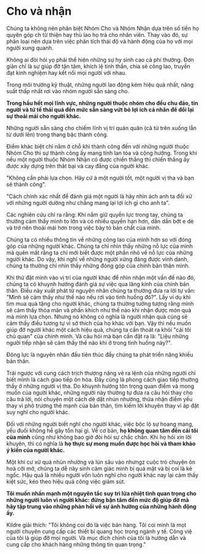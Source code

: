# Cho và nhận

Chúng ta không nên phân biệt Nhóm Cho và Nhóm Nhận dựa trên số tiền họ quyên góp ch từ thiện hay thù lao họ trả cho nhân viên. Thay vào đó, sự phân loại nên dựa trên việc phân tích thái độ và hành động của họ với mọi người xung quanh.

Không ai đòi hỏi yọ phải thể hiện những sự hy sinh cao cả phi thường. Đơn giản chỉ là sự giúp đỡ tận tâm, khích lệ tinh thần, chia sẻ công lao, truyền đạt kinh nghiệm hay kết nối mọi người với nhau.

Trong môi trường kỹ thuật, những người lao động kém hiệu quả nhất, năng suất thấp nhất rơi vào nhóm người sẵn sàng cho.

**Trong hầu hết mọi lĩnh vực, những người thuộc nhóm cho đều chu đáo, tin người và tử tế thái quá đến mức sẵn sàng vứt bỏ lợi ích cá nhân để đổi lại sự thoải mái cho người khác.**

Những người sẵn sàng cho chiếm lĩnh vị trí quán quân (cả từ trên xuống lẫn từ dưới lên) trong thang bậc thành công.

Điểm khác biệt chỉ nằm ở chỗ khi thành công đến với những người thuộc Nhóm Cho thì sự thành công ấy mang tính lan tỏa và cộng hưởng. Trong khi nếu một người thuộc Nhóm Nhận có được chiến thắng thì chiến thắng ấy được xây dựng trên thât bại và cay đắng của người khác.

"Không cần phải lựa chọn. Hãy cứ à một người tốt, một người vị tha và bạn sẽ thành công".

"Cách chính xác nhất để đánh giá một người là hãy nhìn ách anh ta đối xử với những người dường như chẳng mang lại lợi ích gì cho anh ta".

Các nghiên cứu chỉ ra rằng: Khi nắm giữ quyền lực trong tay, chúng ta thường cảm thấy mình to lớn và có nhiều quyền hạn hơn, dần dần bớt e dè và trở nên thoải mái hơn trong việc bày tỏ bản chất của mình.

Chúng ta có nhiều thông tin về những công lao của mình hơn so với đóng góp của những người khác. Chúng ta chỉ nhìn thấy những nỗ lực của mình mà quên mất rằng ta chỉ mới biết được một phần nhỏ về nỗ lực của những người khác. Do vậy, khi nghĩ về những người xứng đáng được vinh danh, chúng ta thường chỉ nhìn thấy những đóng góp của chính bản thân mình.

Khi thử đặt mình vào vị trí của người khác để nhìn nhận một vấn đề nào đó, chúng ta có khuynh hướng đánh giá sự việc qua lăng kính của chính bản thân. Điều này xuất phát từ nguyên nhân chúng ta thường đưa ra lời tự vấn: "Mình sẽ cảm thấy như thế nào nếu rơi vào tình huống đó?". Lấy ví dụ khi tìm mua quà tặng cho người khác, chúng ta thường tưởng tượng rằng mình sẽ cảm thấy thỏa mãn và phấn khích như thế nào khi nhận được món quà mà mình lựa chọn. Nhưng nó không có nghĩa là người nhận quà cũng sẽ cảm thấy điều tương tự vì sở thích của họ khác với bạn. Vậy thì nếu muốn giúp đỡ người khác một cách hiệu quả, chúng ta cần thoát ra khỏi "cái tôi chủ quan" của chính mình. Và câu hỏi mà bạn cần đặt ra là: "Liệu những người tiếp nhận sẽ cảm thấy thế nào khi ở trong tình huống này?".

Động lực là nguyên nhân đầu tiên thúc đẩy chúng ta phát triển năng khiếu bản thân.

Trái ngược với cung cách trịch thượng nặng vẻ ra lệnh của những người chỉ biết mình là cách giao tiếp ôn hòa. Đây cũng là phong cách giao tiếp thường thấy ở những người vị tha. Do khuynh hướng tôn trọng quan điểm và mong muốn của người khác, những người này thường tự đưa ra câu hỏi thay cho câu trả lời, nói chuyện một cách dè dặt nhún nhường, thừa nhận điểm yếu thay vì phô trương thê mạnh của bản thân, tìm kiếm lời khuyên thay vì áp đặt suy nghĩ cho người khác.

Đối với những người biết nghĩ cho người khác, việc bộc lộ sự hoang mang, yếu đuối không hề gây tổn hại gì. Về cơ bản, **họ không quan tâm đến cái tôi của mỉnh** cũng như không bao giờ đòi hỏi sự chắc chắn. Khi họ hỏi xin lời khuyên, thì có nghĩa là **họ thực sự mong muốn được học hỏi và tham khảo ý kiến của người khác.**

Một khi cư xử quá nhún nhường và lún sâu vào nhưngz cuộc trò chuyện ôn hoà cởi mở, chúng ta dễ nảy sinh cảm giác mình bị quá mặt và bị coi là kẻ ngốc. Hậu quả là nhiều người vốn luôn nghĩ cho người khác nay lại cảm thấy kiệt sức, kéo theo hiệu quả công  việc giảm sút.

**Tôi muốn nhấn mạnh một nguyên tắc suy trì lửa nhiệt tình quan trọng cho những người luôn vì người khác: đừng bận tâm đến mức độ giúp đỡ mà hãy tập trung vào những phản hồi về sự ảnh hưởng của những hành động ấy.**

Kildre giải thích: "Tôi không coi đó là việc bán hàng. Tôi coi mình là mọt người chuyên cung cấp các thiết bị quang học trong ngành y tế. Công việ của tôi là giúp đỡ mọi người. Và mục đích chính của tôi là hướng dẫn và cung cấp cho khách hàng những thông tin quan trọng."


